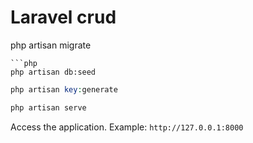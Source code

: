 #  Laravel crud


php artisan migrate
```
```php
php artisan db:seed
```
```php
php artisan key:generate
```
```php
php artisan serve
```
 Access the application. Example: `http://127.0.0.1:8000`

